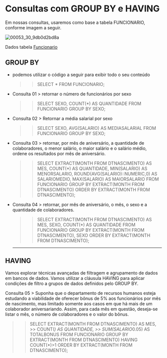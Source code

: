 # Consultas com GROUP BY e HAVING #

Em nossas consultas, usaremos como base a tabela FUNCIONARIO, conforme imagem a seguir.

![00053_30_9db0d2bd8a](https://github.com/user-attachments/assets/6c64b8ed-858a-4f5a-a8f7-a3db4e490277)

Dados tabela [Funcionario](https://github.com/FlaysonSantos/SQL-Database-Specialist/tree/main/TREINAMENTO/Consultas%20com%20o%20comando%20SELECT/Agrupamento%20de%20dados%20GROUP%20BY/dados.sql)

## GROUP BY ##

- podemos utilizar o código a seguir para exibir todo o seu conteúdo

    >> SELECT * FROM FUNCIONARIO;

 - Consulta 01 > retornar o número de funcionários por sexo

   >> SELECT SEXO, COUNT(*) AS QUANTIDADE FROM FUNCIONARIO
   >> GROUP BY SEXO;

- Consulta 02 > Retornar a média salarial por sexo

  >> SELECT SEXO,
    >> AVG(SALARIO) AS MEDIASALARIAL
  >> FROM FUNCIONARIO
  >> GROUP BY SEXO;

- Consulta 03 > retornar, por mês de aniversário, a quantidade de colaboradores, o menor salário, o maior salário e o salário médio, ordene os resultados por mês de aniversário.

  >> SELECT EXTRACT(MONTH FROM DTNASCIMENTO) AS MES,
    >> COUNT(*) AS QUANTIDADE,
   >> MIN(SALARIO) AS MENORSALARIO,
    >> ROUND(AVG(SALARIO)::NUMERIC,0) AS SALARIOMEDIO,
    >> MAX(SALARIO) AS MAIORSALARIO
  >> FROM FUNCIONARIO
  >> GROUP BY EXTRACT(MONTH FROM DTNASCIMENTO)
  >> ORDER BY EXTRACT(MONTH FROM DTNASCIMENTO);

- Consulta 04 >  retornar, por mês de aniversário, o mês, o sexo e a quantidade de colaboradores.

  >> SELECT EXTRACT(MONTH FROM DTNASCIMENTO) AS MES,
     >> SEXO,
     >> COUNT(*) AS QUANTIDADE
  >> FROM FUNCIONARIO
  >> GROUP BY EXTRACT(MONTH FROM DTNASCIMENTO), SEXO
  >> ORDER BY EXTRACT(MONTH FROM DTNASCIMENTO);

  _______________________________________________________________________

## HAVING ##

Vamos explorar técnicas avançadas de filtragem e agrupamento de dados em bancos de dados. Vamos utilizar a cláusula HAVING para aplicar condições de filtro a grupos de dados definidos pelo GROUP BY.

Consulta 05 > Suponha que o departamento de recursos humanos esteja estudando a viabilidade de oferecer bônus de 5% aos funcionários por mês de nascimento, mas limitado somente aos casos em que há mais de um colaborador aniversariando. Assim, para cada mês em questão, deseja-se listar o mês, o número de colaboradores e o valor do bônus.

>> SELECT EXTRACT(MONTH FROM DTNASCIMENTO) AS MES,
    >> COUNT(*) AS QUANTIDADE,
    >> SUM(SALARIO*0.05) AS TOTALBONUS
>> FROM FUNCIONARIO
>> GROUP BY EXTRACT(MONTH FROM DTNASCIMENTO)
>> HAVING COUNT(*)>1
>> ORDER BY EXTRACT(MONTH FROM DTNASCIMENTO);
  
